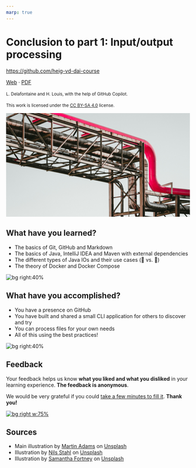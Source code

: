 ```yaml
---
marp: true
---
```


<!--
theme: custom-marp-theme
size: 16:9
paginate: true
author: L. Delafontaine and H. Louis, with the help of GitHub Copilot
title: 'HEIG-VD DAI Course - Conclusion to part 1: Input/output processing'
description: 'Conclusion to part 1: Input/output processing for the DAI course at HEIG-VD, Switzerland'
footer: '[**HEIG-VD**](https://heig-vd.ch) - [DAI Course 2025-2026](https://github.com/heig-vd-dai-course) - [CC BY-SA 4.0](https://github.com/heig-vd-dai-course/heig-vd-dai-course/blob/main/LICENSE.md)'
headingDivider: 6
-->

[web]:
	https://heig-vd-dai-course.github.io/heig-vd-dai-course/09-conclusion-to-part-1/
[pdf]:
	https://heig-vd-dai-course.github.io/heig-vd-dai-course/09-conclusion-to-part-1/09-conclusion-to-part-1-presentation.pdf
[license]:
	https://github.com/heig-vd-dai-course/heig-vd-dai-course/blob/main/LICENSE.md
[feedback]: https://framaforms.org/dai-2025-2026-feedback-1-1725285130
[feedback-qr-code]:
	https://quickchart.io/qr?format=png&ecLevel=Q&size=400&margin=1&text=https://framaforms.org/dai-2025-2026-feedback-1-1725285130
[illustration]: ./images/main-illustration.jpg

# Conclusion to part 1: Input/output processing

<!--
_class: lead
_paginate: false
-->

<https://github.com/heig-vd-dai-course>

[Web][web] · [PDF][pdf]

<small>L. Delafontaine and H. Louis, with the help of GitHub Copilot.</small>

<small>This work is licensed under the [CC BY-SA 4.0][license] license.</small>

![bg opacity:0.1][illustration]

## What have you learned?

- The basics of Git, GitHub and Markdown
- The basics of Java, IntelliJ IDEA and Maven with external dependencies
- The different types of Java IOs and their use cases (📝 vs. 🤖)
- The theory of Docker and Docker Compose

![bg right:40%](https://images.unsplash.com/photo-1549228581-cdbdb7430548?fit=crop&h=720)

## What have you accomplished?

- You have a presence on GitHub
- You have built and shared a small CLI application for others to discover and
  try
- You can process files for your own needs
- All of this using the best practices!

![bg right:40%](https://images.unsplash.com/photo-1608613304810-2d4dd52511a2?fit=crop&h=720)

## Feedback

Your feedback helps us know **what you liked and what you disliked** in your
learning experience. **The feedback is anonymous**.

We would be very grateful if you could [take a few minutes to fill
it][feedback]. **Thank you!**

[![bg right w:75%][feedback-qr-code]][feedback]

## Sources

- Main illustration by [Martin Adams](https://unsplash.com/@martinadams) on
  [Unsplash](https://unsplash.com/photos/a_PDPUPuNZ8)
- Illustration by [Nils Stahl](https://unsplash.com/@nilsjakob) on
  [Unsplash](https://unsplash.com/photos/neUbjUnjXNk)
- Illustration by [Samantha Fortney](https://unsplash.com/@goldencoastgrams) on
  [Unsplash](https://unsplash.com/photos/OGDyzpsTjyA)
